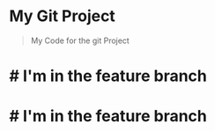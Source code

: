 # My Git Project

>My Code for the git Project

# # I'm in the feature branch


# # I'm in the feature branch
